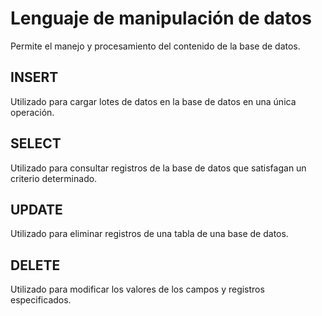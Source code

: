 # Lenguaje de manipulación de datos #

Permite el manejo y procesamiento del contenido de la base de datos.

## INSERT ##

Utilizado para cargar lotes de datos en la base de datos en una única operación.


## SELECT ##

Utilizado para consultar registros de la base de datos que satisfagan un criterio determinado.


## UPDATE ##

Utilizado para eliminar registros de una tabla de una base de datos.

## DELETE ##

Utilizado para modificar los valores de los campos y registros especificados.
